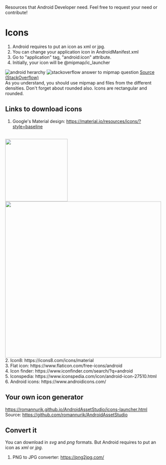 Resources that Android Developer need. Feel free to request your need or contribute!

# Icons
1. Android requires to put an icon as xml or jpg.
2. You can change your application icon in AndroidManifest.xml
3. Go to "application" tag, "android:icon" attribute.
4. Initially, your icon will be @mipmap/ic_launcher
<img src="https://i.imgur.com/GgUatKU.png" alt="android herarchy"/>
<img src="https://i.imgur.com/ipE5ikq.png" alt="stackoverflow answer to mipmap question"/>
<a href="https://stackoverflow.com/questions/28065267/mipmaps-vs-drawable-folders">Source (StackOverflow)</a>
<br/>
As you understand, you should use mipmap and files from the different densities. Don't forget about rounded also. Icons are rectangular and rounded.

## Links to download icons
1. Google's Material design: https://material.io/resources/icons/?style=baseline
<br/>
<img src="https://i.imgur.com/otIOpq7.png" width="200px"/>
<img src="https://i.imgur.com/0QeP0Ki.png" width="500px"/>
<br/>
2. Icon8: https://icons8.com/icons/material
<br/>
3. Flat icon: https://www.flaticon.com/free-icons/android
<br/>
4. Icon finder: https://www.iconfinder.com/search/?q=android
<br/>
5. Iconspedia: https://www.iconspedia.com/icon/android-icon-27510.html
<br/>
6. Android icons: https://www.androidicons.com/

## Your own icon generator
https://romannurik.github.io/AndroidAssetStudio/icons-launcher.html
<br/>
Source: https://github.com/romannurik/AndroidAssetStudio


## Convert it
You can download in *svg* and *png* formats. But Android requires to put an icon as *xml* or *jpg*. 
<br/>
1. PNG to JPG converter: https://png2jpg.com/
<br/>

